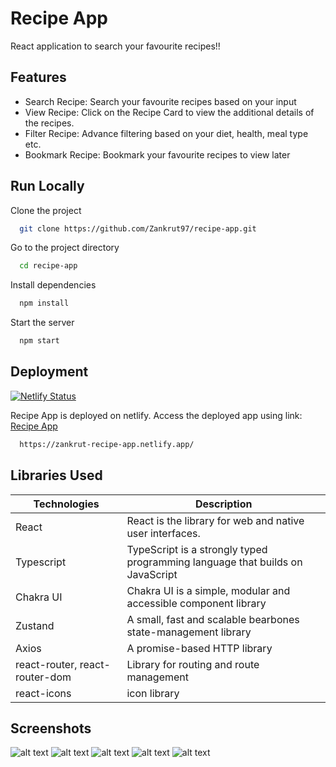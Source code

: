 # Recipe App

React application to search your favourite recipes!!

## Features

- Search Recipe: Search your favourite recipes based on your input
- View Recipe: Click on the Recipe Card to view the additional details of the recipes.
- Filter Recipe: Advance filtering based on your diet, health, meal type etc.
- Bookmark Recipe: Bookmark your favourite recipes to view later

## Run Locally

Clone the project

```bash
  git clone https://github.com/Zankrut97/recipe-app.git
```

Go to the project directory

```bash
  cd recipe-app
```

Install dependencies

```bash
  npm install
```

Start the server

```bash
  npm start
```

## Deployment

[![Netlify Status](https://api.netlify.com/api/v1/badges/9ec530db-ca5e-4c85-ba16-419da60599d3/deploy-status)](https://app.netlify.com/sites/zankrut-recipe-app/deploys)

Recipe App is deployed on netlify.
Access the deployed app using link: [Recipe App](https://zankrut-recipe-app.netlify.app/)

```bash
  https://zankrut-recipe-app.netlify.app/
```

## Libraries Used

| Technologies                   | Description                                                                   |
| ------------------------------ | ----------------------------------------------------------------------------- |
| React                          | React is the library for web and native user interfaces.                      |
| Typescript                     | TypeScript is a strongly typed programming language that builds on JavaScript |
| Chakra UI                      | Chakra UI is a simple, modular and accessible component library               |
| Zustand                        | A small, fast and scalable bearbones state-management library                 |
| Axios                          | A promise-based HTTP library                                                  |
| react-router, react-router-dom | Library for routing and route management                                      |
| react-icons                    | icon library                                                                  |

## Screenshots

![alt text](<src/assets/screenshots/Screenshot 2024-02-05 at 4.07.14 PM.png>)
![alt text](<src/assets/screenshots/Screenshot 2024-02-05 at 4.07.26 PM.png>)
![alt text](<src/assets/screenshots/Screenshot 2024-02-05 at 4.07.38 PM.png>)
![alt text](<src/assets/screenshots/Screenshot 2024-02-05 at 4.07.54 PM.png>)
![alt text](<src/assets/screenshots/Screenshot 2024-02-05 at 4.07.58 PM.png>)
